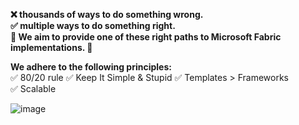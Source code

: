 **❌ thousands of ways to do something wrong.<br>
✅ multiple ways to do something right.<br>
🚀 We aim to provide one of these right paths to Microsoft Fabric implementations. 🚀**

**We adhere to the following principles:**<br>
✅ 80/20 rule
✅ Keep It Simple & Stupid
✅ Templates > Frameworks<br>
✅ Scalable

![image](https://github.com/MicrosoftFabric/MicrosoftFabric/assets/135139113/7c2ca4af-6288-4a6d-8418-742a01cd7bab)
